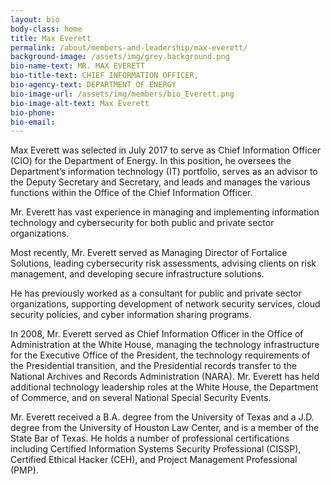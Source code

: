 ```yaml
---
layout: bio
body-class: home
title: Max Everett
permalink: /about/members-and-leadership/max-everett/
background-image: /assets/img/grey.background.png
bio-name-text: MR. MAX EVERETT
bio-title-text: CHIEF INFORMATION OFFICER,
bio-agency-text: DEPARTMENT OF ENERGY
bio-image-url: /assets/img/members/bio_Everett.png
bio-image-alt-text: Max Everett
bio-phone:
bio-email:  
---
```

Max Everett was selected in July 2017 to serve as Chief Information Officer (CIO) for the Department of Energy. In this position, he oversees the Department’s information technology (IT) portfolio, serves as an advisor to the Deputy Secretary and Secretary, and leads and manages the various functions within the Office of the Chief Information Officer.

Mr. Everett has vast experience in managing and implementing information technology and cybersecurity for both public and private sector organizations.

Most recently, Mr. Everett served as Managing Director of Fortalice Solutions, leading cybersecurity risk assessments, advising clients on risk management, and developing secure infrastructure solutions.

He has previously worked as a consultant for public and private sector organizations, supporting development of network security services, cloud security policies, and cyber information sharing programs.

In 2008, Mr. Everett served as Chief Information Officer in the Office of Administration at the White House, managing the technology infrastructure for the Executive Office of the President, the technology requirements of the Presidential transition, and the Presidential records transfer to the National Archives and Records Administration (NARA). Mr. Everett has held additional technology leadership roles at the White House, the Department of Commerce, and on several National Special Security Events.

Mr. Everett received a B.A. degree from the University of Texas and a J.D. degree from the University of Houston Law Center, and is a member of the State Bar of Texas. He holds a number of professional certifications including Certified Information Systems Security Professional (CISSP), Certified Ethical Hacker (CEH), and Project Management Professional (PMP).
